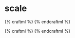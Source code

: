 # scale

{% craftml %}
<row>
  <cube></cube>
  <cube t="scale(1 1 3)"></cube>
  <cube t="scale(1 3 1)"></cube>
  <cube t="scale(3 1 1)"></cube>
</row>
{% endcraftml %}



{% craftml %}
<row>
  <cube t="scale(2 2 2)"></cube>
  <cube t="scale(2)"></cube>
</row>
{% endcraftml %}
